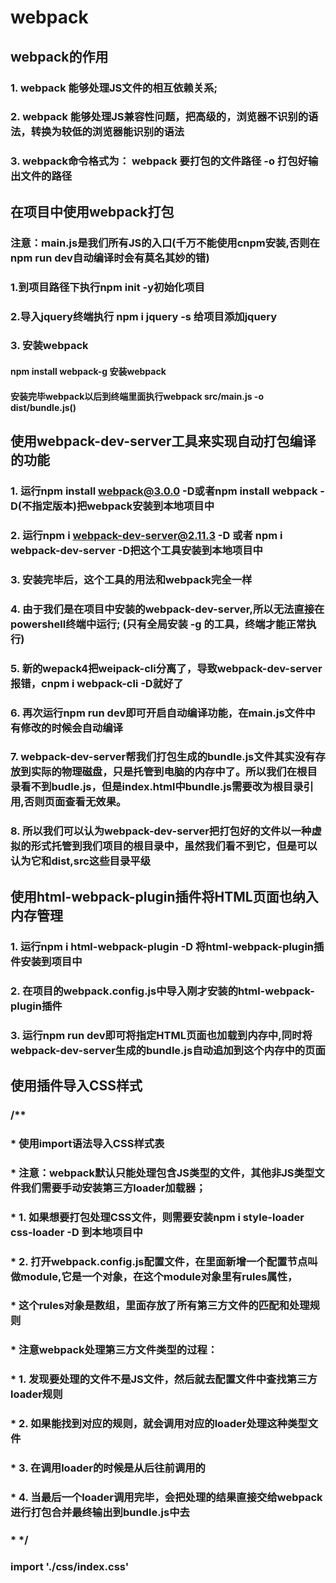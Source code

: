 # webpack
## webpack的作用
 ### 1. webpack 能够处理JS文件的相互依赖关系;
 ### 2. webpack 能够处理JS兼容性问题，把高级的，浏览器不识别的语法，转换为较低的浏览器能识别的语法
 ### 3. webpack命令格式为： webpack 要打包的文件路径 -o 打包好输出文件的路径
## 在项目中使用webpack打包
### 注意：main.js是我们所有JS的入口(千万不能使用cnpm安装,否则在npm run dev自动编译时会有莫名其妙的错)
### 1.到项目路径下执行npm init -y初始化项目
### 2.导入jquery终端执行 npm i jquery -s 给项目添加jquery
### 3. 安装webpack
#### npm install webpack-g 安装webpack
#### 安装完毕webpack以后到终端里面执行webpack src/main.js -o dist/bundle.js()
## 使用webpack-dev-server工具来实现自动打包编译的功能
 ### 1. 运行npm install webpack@3.0.0 -D或者npm install webpack -D(不指定版本)把webpack安装到本地项目中
 ### 2. 运行npm i webpack-dev-server@2.11.3 -D 或者 npm i webpack-dev-server -D把这个工具安装到本地项目中
 ### 3. 安装完毕后，这个工具的用法和webpack完全一样
 ### 4. 由于我们是在项目中安装的webpack-dev-server,所以无法直接在powershell终端中运行; (只有全局安装 -g 的工具，终端才能正常执行)
 ### 5. 新的wepack4把weipack-cli分离了，导致webpack-dev-server报错，cnpm i webpack-cli -D就好了
 ### 6. 再次运行npm run dev即可开启自动编译功能，在main.js文件中有修改的时候会自动编译
 ### 7. webpack-dev-server帮我们打包生成的bundle.js文件其实没有存放到实际的物理磁盘，只是托管到电脑的内存中了。所以我们在根目录看不到budle.js，但是index.html中bundle.js需要改为根目录引用,否则页面查看无效果。
 ### 8. 所以我们可以认为webpack-dev-server把打包好的文件以一种虚拟的形式托管到我们项目的根目录中，虽然我们看不到它，但是可以认为它和dist,src这些目录平级
## 使用html-webpack-plugin插件将HTML页面也纳入内存管理
 ### 1. 运行npm i html-webpack-plugin -D 将html-webpack-plugin插件安装到项目中
 ### 2. 在项目的webpack.config.js中导入刚才安装的html-webpack-plugin插件
 ### 3. 运行npm run dev即可将指定HTML页面也加载到内存中,同时将webpack-dev-server生成的bundle.js自动追加到这个内存中的页面
## 使用插件导入CSS样式
 ### /**
 ### * 使用import语法导入CSS样式表
 ### * 注意：webpack默认只能处理包含JS类型的文件，其他非JS类型文件我们需要手动安装第三方loader加载器；
 ### * 1. 如果想要打包处理CSS文件，则需要安装npm i style-loader css-loader -D 到本地项目中
 ### * 2. 打开webpack.config.js配置文件，在里面新增一个配置节点叫做module,它是一个对象，在这个module对象里有rules属性，
 ### * 这个rules对象是数组，里面存放了所有第三方文件的匹配和处理规则
 ### * 注意webpack处理第三方文件类型的过程：
 ### * 1. 发现要处理的文件不是JS文件，然后就去配置文件中查找第三方loader规则
 ### * 2. 如果能找到对应的规则，就会调用对应的loader处理这种类型文件
 ### * 3. 在调用loader的时候是从后往前调用的
 ### * 4. 当最后一个loader调用完毕，会把处理的结果直接交给webpack进行打包合并最终输出到bundle.js中去
 ### * */
 ### import './css/index.css'
